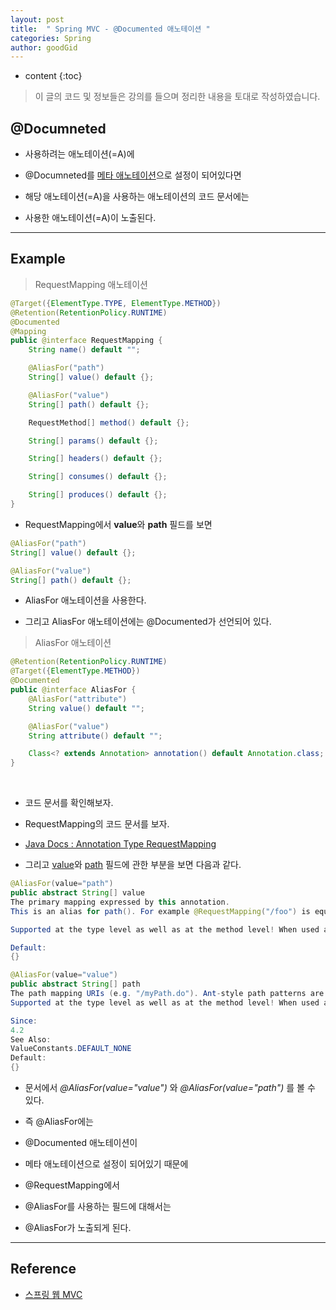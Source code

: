 ```yaml
---
layout: post
title:  " Spring MVC - @Documented 애노테이션 "
categories: Spring
author: goodGid
---
```

* content
{:toc}

> 이 글의 코드 및 정보들은 강의를 들으며 정리한 내용을 토대로 작성하였습니다.

## @Documneted

* 사용하려는 애노테이션(=A)에 

* @Documneted를 [메타 애노테이션]({{site.url}}//Spring-MVC-Custom-Annotation/#메타meta-애노테이션)으로 설정이 되어있다면

* 해당 애노테이션(=A)을 사용하는 애노테이션의 코드 문서에는

* 사용한 애노테이션(=A)이 노출된다.







---

## Example

> RequestMapping 애노테이션

``` java
@Target({ElementType.TYPE, ElementType.METHOD})
@Retention(RetentionPolicy.RUNTIME)
@Documented
@Mapping
public @interface RequestMapping {
    String name() default "";

    @AliasFor("path")
    String[] value() default {};

    @AliasFor("value")
    String[] path() default {};

    RequestMethod[] method() default {};

    String[] params() default {};

    String[] headers() default {};

    String[] consumes() default {};

    String[] produces() default {};
}
```

* RequestMapping에서 **value**와 **path** 필드를 보면 

``` java
@AliasFor("path")
String[] value() default {};

@AliasFor("value")
String[] path() default {};
```

* AliasFor 애노테이션을 사용한다. 

* 그리고 AliasFor 애노테이션에는 @Documented가 선언되어 있다.

> AliasFor 애노테이션

``` java
@Retention(RetentionPolicy.RUNTIME)
@Target({ElementType.METHOD})
@Documented
public @interface AliasFor {
    @AliasFor("attribute")
    String value() default "";

    @AliasFor("value")
    String attribute() default "";

    Class<? extends Annotation> annotation() default Annotation.class;
}
```

<br>

* 코드 문서를 확인해보자.

* RequestMapping의 코드 문서를 보자.

* [Java Docs : Annotation Type RequestMapping](https://docs.spring.io/spring/docs/current/javadoc-api/org/springframework/web/bind/annotation/RequestMapping.html)
 
* 그리고 [value](https://docs.spring.io/spring/docs/current/javadoc-api/org/springframework/web/bind/annotation/RequestMapping.html#value--)와 [path](https://docs.spring.io/spring/docs/current/javadoc-api/org/springframework/web/bind/annotation/RequestMapping.html#path--) 필드에 관한 부분을 보면 다음과 같다.


``` java
@AliasFor(value="path")
public abstract String[] value
The primary mapping expressed by this annotation.
This is an alias for path(). For example @RequestMapping("/foo") is equivalent to @RequestMapping(path="/foo").

Supported at the type level as well as at the method level! When used at the type level, all method-level mappings inherit this primary mapping, narrowing it for a specific handler method.

Default:
{}
```

``` java
@AliasFor(value="value")
public abstract String[] path
The path mapping URIs (e.g. "/myPath.do"). Ant-style path patterns are also supported (e.g. "/myPath/*.do"). At the method level, relative paths (e.g. "edit.do") are supported within the primary mapping expressed at the type level. Path mapping URIs may contain placeholders (e.g. "/${connect}").
Supported at the type level as well as at the method level! When used at the type level, all method-level mappings inherit this primary mapping, narrowing it for a specific handler method.

Since:
4.2
See Also:
ValueConstants.DEFAULT_NONE
Default:
{}
```

* 문서에서 *@AliasFor(value="value")* 와 *@AliasFor(value="path")* 를 볼 수 있다.

* 즉 @AliasFor에는 

* @Documented 애노테이션이 

* 메타 애노테이션으로 설정이 되어있기 때문에

* @RequestMapping에서 

* @AliasFor를 사용하는 필드에 대해서는

* @AliasFor가 노출되게 된다.


---

## Reference

* [스프링 웹 MVC](https://www.inflearn.com/course/%EC%9B%B9-mvc)

